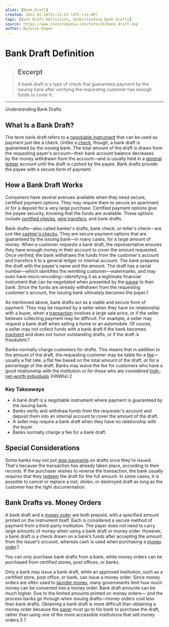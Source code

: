 ```yaml
---
alias: [Bank Draft]
created: 2021-02-28T21:21:23 (UTC +11:00)
tags: [Bank Draft Definition, Understanding Bank Drafts]
source: https://www.investopedia.com/terms/b/bank_draft.asp
author: ByJulia Kagan
---
```


# Bank Draft Definition

> ## Excerpt
> A bank draft is a type of check that guarantees payment by the issuing bank after verifying the requesting customer has enough funds to cover it.

---

Understanding Bank Drafts
## What Is a Bank Draft?

The term bank draft refers to a [negotiable instrument](https://www.investopedia.com/terms/n/negotiable-instrument.asp) that can be used as payment just like a check. Unlike a [check](https://www.investopedia.com/terms/c/check.asp), though, a bank draft is guaranteed by the issuing bank. The total amount of the draft is drawn from the requesting payer's account—their bank account balance decreases by the money withdrawn from the account—and is usually held in a [general ledger](https://www.investopedia.com/terms/g/generalledger.asp) account until the draft is cashed by the payee. Bank drafts provide the payee with a secure form of payment.

## How a Bank Draft Works

Consumers have several avenues available when they need secure, certified payment options. They may require them to secure an apartment or for a deposit for a very large purchase. Certified payment options give the payee security, knowing that the funds are available. These options include [certified checks](https://www.investopedia.com/terms/c/certifiedcheck.asp), [wire transfers](https://www.investopedia.com/terms/w/wiretransfer.asp), and bank drafts.

Bank drafts—also called banker's drafts, bank check, or teller's check—are just like [cashier's checks](https://www.investopedia.com/terms/c/cashierscheck.asp). They are secure payment options that are guaranteed by the issuing bank—in many cases, for a large amount of money. When a customer requests a bank draft, the representative ensures they have enough money in their account to cover the amount requested. Once verified, the bank withdraws the funds from the customer's account and transfers it to a general ledger or internal account. The bank prepares the draft with the payee's name and the amount. The draft has a serial number—which identifies the remitting customer—watermarks, and may even have micro-encoding—identifying it as a legitimate financial instrument that can be negotiated when presented by the [payee](https://www.investopedia.com/terms/p/payee.asp) to their bank. Since the funds are already withdrawn from the requesting customer's account, the issuing bank ultimately becomes the payer.1

As mentioned above, bank drafts act as a viable and secure form of payment. They may be required by a seller when they have no relationship with a buyer, when a [transaction](https://www.investopedia.com/terms/t/transaction.asp) involves a large sale price, or if the seller believes collecting payment may be difficult. For example, a seller may request a bank draft when selling a home or an automobile. Of course, a seller may not collect funds with a bank draft if the bank becomes [insolvent](https://www.investopedia.com/terms/i/insolvency.asp) and does not honor outstanding drafts, or if the draft is fraudulent.1 

Banks normally charge customers for drafts. This means that in addition to the amount of the draft, the requesting customer may be liable for a [fee](https://www.investopedia.com/terms/f/fee.asp)—usually a flat rate, a flat fee based on the total amount of the draft, or for a percentage of the draft. Banks may waive the fee for customers who have a good relationship with the institution or for those who are considered [high-net-worth individuals](https://www.investopedia.com/terms/h/hnwi.asp) (HNWIs).2

### Key Takeaways

-   A bank draft is a negotiable instrument where payment is guaranteed by the issuing bank.
-   Banks verify and withdraw funds from the requester's account and deposit them into an internal account to cover the amount of the draft.
-   A seller may require a bank draft when they have no relationship with the buyer.
-   Banks normally charge a fee for a bank draft.

## Special Considerations

Some banks may not put [stop payments](https://www.investopedia.com/terms/s/stop-payment.asp) on drafts once they're issued. That's because the transaction has already taken place, according to their records. If the purchaser wishes to reverse the transaction, the bank usually requires that they [redeem](https://www.investopedia.com/terms/r/redemption.asp) the draft for the full amount. In some cases, it is possible to cancel or replace a lost, stolen, or destroyed draft as long as the customer has the right documentation.

## Bank Drafts vs. Money Orders

A bank draft and a [money order](https://www.investopedia.com/terms/m/money-order.asp) are both prepaid, with a specified amount printed on the instrument itself. Each is considered a secure method of payment from a third-party institution. The payer does not need to carry large amounts of money when using a bank draft or money order. However, a bank draft is a check drawn on a bank’s funds after accepting the amount from the issuer’s account, whereas cash is used when purchasing a [money order](https://www.investopedia.com/money-orders-can-be-a-simple-safe-and-cheap-way-to-transfer-money-here-s-how-to-avoid-the-pitfalls-4589635).1

You can only purchase bank drafts from a bank, while money orders can be purchased from certified stores, post offices, or banks.

Only a bank may issue a bank draft, while an approved institution, such as a certified store, post office, or bank, can issue a money order. Since money orders are often used to [launder money](https://www.investopedia.com/terms/m/moneylaundering.asp), many governments limit how much money can be converted into a money order. Bank draft amounts can be much higher. Due to the limited amounts printed on money orders— and the process banks go through when issuing drafts—money orders cost less than bank drafts. Obtaining a bank draft is more difficult than obtaining a money order because the [payer](https://www.investopedia.com/terms/p/payer.asp) must go to his bank to purchase the draft, rather than using one of the more accessible institutions that sell money orders.3 1
